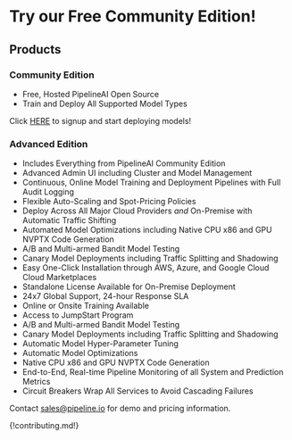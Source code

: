 # Try our Free Community Edition!

## Products
### Community Edition
* Free, Hosted PipelineAI Open Source 
* Train and Deploy All Supported Model Types

Click [HERE](http://community.pipeline.io) to signup and start deploying models!

### Advanced Edition 
* Includes Everything from PipelineAI Community Edition
* Advanced Admin UI including Cluster and Model Management
* Continuous, Online Model Training and Deployment Pipelines with Full Audit Logging
* Flexible Auto-Scaling and Spot-Pricing Policies
* Deploy Across All Major Cloud Providers *and* On-Premise with Automatic Traffic Shifting
* Automated Model Optimizations including Native CPU x86 and GPU NVPTX Code Generation
* A/B and Multi-armed Bandit Model Testing
* Canary Model Deployments including Traffic Splitting and Shadowing
* Easy One-Click Installation through AWS, Azure, and Google Cloud Cloud Marketplaces
* Standalone License Available for On-Premise Deployment
* 24x7 Global Support, 24-hour Response SLA
* Online or Onsite Training Available
* Access to JumpStart Program
* A/B and Multi-armed Bandit Model Testing
* Canary Model Deployments including Traffic Splitting and Shadowing
* Automatic Model Hyper-Parameter Tuning 
* Automatic Model Optimizations 
* Native CPU x86 and GPU NVPTX Code Generation
* End-to-End, Real-time Pipeline Monitoring of all System and Prediction Metrics
* Circuit Breakers Wrap All Services to Avoid Cascading Failures

Contact [sales@pipeline.io](mailto:sales@pipeline.io) for demo and pricing information.

{!contributing.md!}
